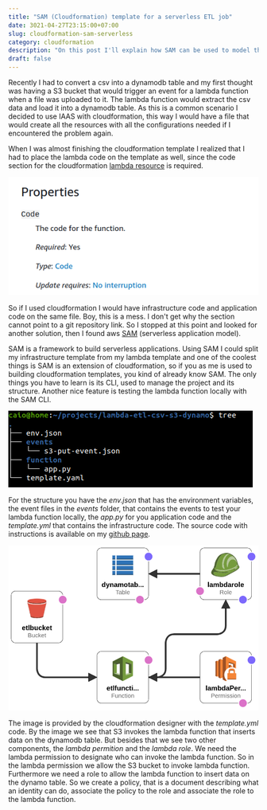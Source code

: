 ```yaml
---
title: "SAM (Cloudformation) template for a serverless ETL job"
date: 3021-04-27T23:15:00+07:00
slug: cloudformation-sam-serverless
category: cloudformation
description: "On this post I'll explain how SAM can be used to model the resources needed for an ETL job that converts a csv file in a S3 bucket into a dynamodb table using lambda"
draft: false
---
```



Recently I had to convert a csv into a dynamodb table and my first thought was having a S3 bucket that would trigger an event for a lambda function when
a file was uploaded to it. The lambda function would extract the csv data and load it into a dynamodb table. As this is a common scenario I decided
to use IAAS with cloudformation, this way I would have a file that would create all the resources with all the configurations needed if I encountered
the problem again.

When I was almost finishing the cloudformation template I realized that I had to place the lambda code on the template as well, since the code section
for the cloudformation [lambda resource](https://docs.aws.amazon.com/AWSCloudFormation/latest/UserGuide/aws-resource-lambda-function.html) is required.

![code section lambda cloudformation](images/cloudformation-lambda-code-section.png)


So if I used cloudformation I would have infrastructure code and application code on the same file. Boy, this is a mess. I don't get why the section
cannot point to a git repository link. So I stopped at this point and looked for another solution, then I found aws
[SAM](https://aws.amazon.com/serverless/sam/) (serverless application model).

SAM is a framework to build serverless applications. Using SAM I could split my infrastructure template from my lambda template and one of the coolest
things is SAM is an extension of cloudformation, so if you as me is used to building cloudformation templates, you kind of already know SAM. The only things
you have to learn is its CLI, used to manage the project and its structure. Another nice feature is testing the lambda function locally with the SAM CLI.

![sam file structure](images/sam-structure.png)


For the structure you have the *env.json* that has the environment variables, the event files in the *events*
folder, that contains the events to test your lambda function locally, the *app.py* for you application code and the
*template.yml* that contains the infrastructure code. The source code with instructions is available on my [github page](https://github.com/caiocsgomes/lambda-etl-csv-s3-dynamo).

![cloudformation designer](images/cloudformation-designer.png)


The image is provided by the cloudformation designer with the *template.yml* code. By the image we see that S3 invokes the
lambda function that inserts data on the dynamodb table. But besides that we see two other components, the *lambda permition*
and the *lambda role*. We need the lambda permission to designate who can invoke the lambda function. So in the lambda permission
we allow the S3 bucket to invoke lambda function. Furthermore we need a role to allow the lambda function to insert data on the dynamo table. So we create
a policy, that is a document describing what an identity can do, associate the policy to the role and associate the role to the lambda function.
